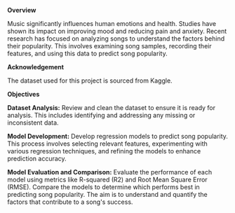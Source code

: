 **Overview**

Music significantly influences human emotions and health. Studies have shown its impact on improving mood and reducing pain and anxiety. Recent research has focused on analyzing songs to understand the factors behind their popularity. This involves examining song samples, recording their features, and using this data to predict song popularity.

**Acknowledgement**

The dataset used for this project is sourced from Kaggle.

**Objectives**

**Dataset Analysis:** Review and clean the dataset to ensure it is ready for analysis. This includes identifying and addressing any missing or inconsistent data.


**Model Development:** Develop regression models to predict song popularity. This process involves selecting relevant features, experimenting with various regression techniques, and refining the models to enhance prediction accuracy.


**Model Evaluation and Comparison:** Evaluate the performance of each model using metrics like R-squared (R2) and Root Mean Square Error (RMSE). Compare the models to determine which performs best in predicting song popularity.
The aim is to understand and quantify the factors that contribute to a song's success.
